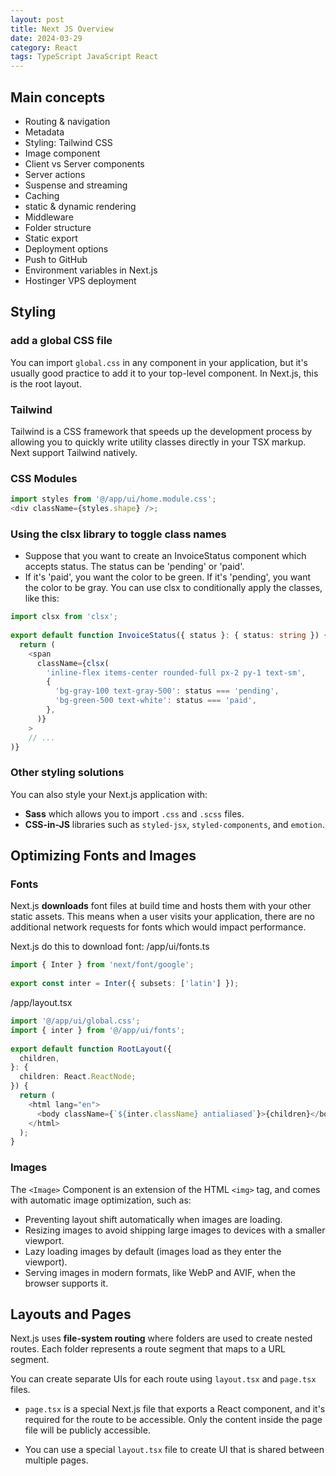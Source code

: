 ```yaml
---
layout: post
title: Next JS Overview
date: 2024-03-29
category: React
tags: TypeScript JavaScript React
---
```


## Main concepts

- Routing & navigation
- Metadata
- Styling: Tailwind CSS
- Image component
- Client vs Server components
- Server actions
- Suspense and streaming
- Caching
- static & dynamic rendering
- Middleware
- Folder structure
- Static export
- Deployment options
- Push to GitHub
- Environment variables in Next.js
- Hostinger VPS deployment


## Styling

### add a global CSS file 

You can import `global.css` in any component in your application, but it's usually good practice to add it to your top-level component. In Next.js, this is the root layout.

### Tailwind
Tailwind is a CSS framework that speeds up the development process by allowing you to quickly write utility classes directly in your TSX markup. Next support Tailwind natively.

### CSS Modules

```ts
import styles from '@/app/ui/home.module.css';
<div className={styles.shape} />;
```

### Using the clsx library to toggle class names

- Suppose that you want to create an InvoiceStatus component which accepts status. The status can be 'pending' or 'paid'.
- If it's 'paid', you want the color to be green. If it's 'pending', you want the color to be gray.
You can use clsx to conditionally apply the classes, like this:

```ts
import clsx from 'clsx';
 
export default function InvoiceStatus({ status }: { status: string }) {
  return (
    <span
      className={clsx(
        'inline-flex items-center rounded-full px-2 py-1 text-sm',
        {
          'bg-gray-100 text-gray-500': status === 'pending',
          'bg-green-500 text-white': status === 'paid',
        },
      )}
    >
    // ...
)}
```

### Other styling solutions

You can also style your Next.js application with:

- **Sass** which allows you to import `.css` and `.scss` files.
- **CSS-in-JS** libraries such as `styled-jsx`, `styled-components`, and `emotion`.

## Optimizing Fonts and Images

### Fonts

Next.js **downloads** font files at build time and hosts them with your other static assets. This means when a user visits your application, there are no additional network requests for fonts which would impact performance.

Next.js do this to download font:
/app/ui/fonts.ts
```ts
import { Inter } from 'next/font/google';
 
export const inter = Inter({ subsets: ['latin'] });
```

/app/layout.tsx
```ts
import '@/app/ui/global.css';
import { inter } from '@/app/ui/fonts';
 
export default function RootLayout({
  children,
}: {
  children: React.ReactNode;
}) {
  return (
    <html lang="en">
      <body className={`${inter.className} antialiased`}>{children}</body>
    </html>
  );
}
```

### Images

The `<Image>` Component is an extension of the HTML `<img>` tag, and comes with automatic image optimization, such as:

- Preventing layout shift automatically when images are loading.
- Resizing images to avoid shipping large images to devices with a smaller viewport.
- Lazy loading images by default (images load as they enter the viewport).
- Serving images in modern formats, like WebP and AVIF, when the browser supports it.

## Layouts and Pages

Next.js uses **file-system routing** where folders are used to create nested routes. Each folder represents a route segment that maps to a URL segment.

You can create separate UIs for each route using `layout.tsx` and `page.tsx` files.

- `page.tsx` is a special Next.js file that exports a React component, and it's required for the route to be accessible. Only the content inside the page file will be publicly accessible. 

- You can use a special `layout.tsx` file to create UI that is shared between multiple pages.

